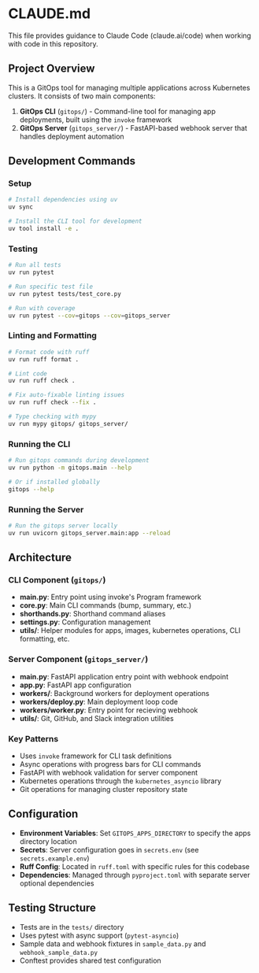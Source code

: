 # CLAUDE.md

This file provides guidance to Claude Code (claude.ai/code) when working with code in this repository.

## Project Overview

This is a GitOps tool for managing multiple applications across Kubernetes clusters. It consists of two main components:

1. **GitOps CLI** (`gitops/`) - Command-line tool for managing app deployments, built using the `invoke` framework
2. **GitOps Server** (`gitops_server/`) - FastAPI-based webhook server that handles deployment automation

## Development Commands

### Setup
```bash
# Install dependencies using uv
uv sync

# Install the CLI tool for development
uv tool install -e .
```

### Testing
```bash
# Run all tests
uv run pytest

# Run specific test file
uv run pytest tests/test_core.py

# Run with coverage
uv run pytest --cov=gitops --cov=gitops_server
```

### Linting and Formatting
```bash
# Format code with ruff
uv run ruff format .

# Lint code
uv run ruff check .

# Fix auto-fixable linting issues
uv run ruff check --fix .

# Type checking with mypy
uv run mypy gitops/ gitops_server/
```

### Running the CLI
```bash
# Run gitops commands during development
uv run python -m gitops.main --help

# Or if installed globally
gitops --help
```

### Running the Server
```bash
# Run the gitops server locally
uv run uvicorn gitops_server.main:app --reload
```

## Architecture

### CLI Component (`gitops/`)
- **main.py**: Entry point using invoke's Program framework
- **core.py**: Main CLI commands (bump, summary, etc.)
- **shorthands.py**: Shorthand command aliases
- **settings.py**: Configuration management
- **utils/**: Helper modules for apps, images, kubernetes operations, CLI formatting, etc.

### Server Component (`gitops_server/`)
- **main.py**: FastAPI application entry point with webhook endpoint
- **app.py**: FastAPI app configuration
- **workers/**: Background workers for deployment operations
- **workers/deploy.py**: Main deployment loop code
- **workers/worker.py**: Entry point for recieving webhook
- **utils/**: Git, GitHub, and Slack integration utilities

### Key Patterns
- Uses `invoke` framework for CLI task definitions
- Async operations with progress bars for CLI commands
- FastAPI with webhook validation for server component
- Kubernetes operations through the `kubernetes_asyncio` library
- Git operations for managing cluster repository state

## Configuration

- **Environment Variables**: Set `GITOPS_APPS_DIRECTORY` to specify the apps directory location
- **Secrets**: Server configuration goes in `secrets.env` (see `secrets.example.env`)
- **Ruff Config**: Located in `ruff.toml` with specific rules for this codebase
- **Dependencies**: Managed through `pyproject.toml` with separate server optional dependencies

## Testing Structure

- Tests are in the `tests/` directory
- Uses pytest with async support (`pytest-asyncio`)
- Sample data and webhook fixtures in `sample_data.py` and `webhook_sample_data.py`
- Conftest provides shared test configuration
